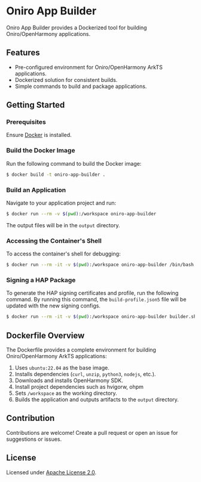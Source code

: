 # Oniro App Builder

Oniro App Builder provides a Dockerized tool for building Oniro/OpenHarmony applications.

## Features
- Pre-configured environment for Oniro/OpenHarmony ArkTS applications.
- Dockerized solution for consistent builds.
- Simple commands to build and package applications.

## Getting Started

### Prerequisites
Ensure [Docker](https://docs.docker.com/get-docker/) is installed.

### Build the Docker Image
Run the following command to build the Docker image:

```bash
$ docker build -t oniro-app-builder .
```

### Build an Application
Navigate to your application project and run:

```bash
$ docker run --rm -v $(pwd):/workspace oniro-app-builder
```

The output files will be in the `output` directory.

### Accessing the Container's Shell
To access the container's shell for debugging:

```bash
$ docker run --rm -it -v $(pwd):/workspace oniro-app-builder /bin/bash
```

### Signing a HAP Package

To generate the HAP signing certificates and profile, run the following command. 
By running this command, the `build-profile.json5` file will be updated with the new signing configs.

```bash
$ docker run --rm -it -v $(pwd):/workspace oniro-app-builder builder.sh --generate-signing-configs
```

## Dockerfile Overview
The Dockerfile provides a complete environment for building Oniro/OpenHarmony ArkTS applications:
1. Uses `ubuntu:22.04` as the base image.
2. Installs dependencies (`curl`, `unzip`, `python3`, `nodejs`, etc.).
3. Downloads and installs OpenHarmony SDK.
4. Install project dependencies such as hvigorw, ohpm
5. Sets `/workspace` as the working directory.
6. Builds the application and outputs artifacts to the `output` directory.

## Contribution
Contributions are welcome! Create a pull request or open an issue for suggestions or issues.

## License
Licensed under [Apache License 2.0](LICENSE).
